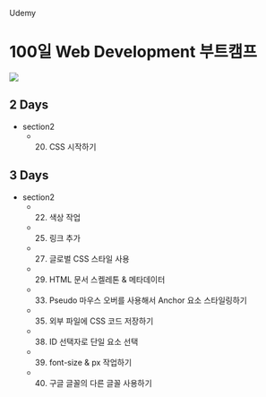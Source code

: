 Udemy

# 100일 Web Development 부트캠프

[<img src="https://img.shields.io/badge/github-%23121011.svg?style=for-the-badge&logo=github&logoColor=white" />](https://github.com/academind/100-days-of-web-development/)

## 2 Days

- section2
  - 20. CSS 시작하기

## 3 Days

- section2
  - 22. 색상 작업
  - 25. 링크 추가
  - 27. 글로벌 CSS 스타일 사용
  - 29. HTML 문서 스켈레톤 & 메타데이터
  - 33. Pseudo 마우스 오버를 사용해서 Anchor 요소 스타일링하기
  - 35. 외부 파일에 CSS 코드 저장하기
  - 38. ID 선택자로 단일 요소 선택
  - 39. font-size & px 작업하기
  - 40. 구글 글꼴의 다른 글꼴 사용하기
